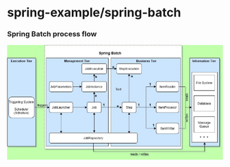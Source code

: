 # spring-example/spring-batch
### Spring Batch process flow
![Spring Batch process flow](<../assets/spring.batch.processing.jpg>)
<!-- ![Spring Batch process flow](<https://github.com/chinmay-anand/spring-examples/blob/master/spring-batch/spring.batch.processing.jpg>)  - This relative path will also work -->
